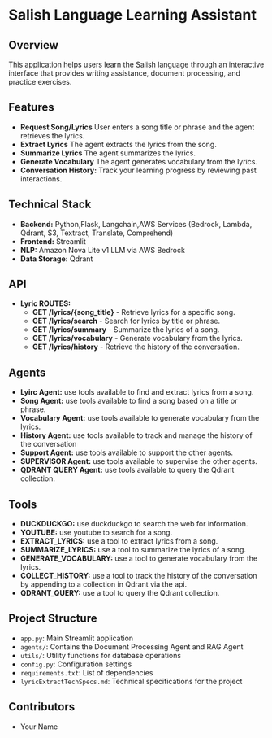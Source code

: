 # Salish Language Learning Assistant

## Overview

This application helps users learn the Salish language through an interactive interface that provides writing assistance, document processing, and practice exercises.

## Features

- **Request Song/Lyrics** User enters a song title or phrase and the agent retrieves the lyrics.
- **Extract Lyrics** The agent extracts the lyrics from the song.
- **Summarize Lyrics** The agent summarizes the lyrics.
- **Generate Vocabulary** The agent generates vocabulary from the lyrics.
- **Conversation History:** Track your learning progress by reviewing past interactions.


## Technical Stack

- **Backend:** Python,Flask, Langchain,AWS Services (Bedrock, Lambda, Qdrant, S3, Textract, Translate, Comprehend)
- **Frontend:** Streamlit
- **NLP:** Amazon Nova Lite v1 LLM via AWS Bedrock
- **Data Storage:** Qdrant

## API
- **Lyric ROUTES:** 
    - **GET /lyrics/{song_title}** - Retrieve lyrics for a specific song.
    - **GET /lyrics/search** - Search for lyrics by title or phrase.
    - **GET /lyrics/summary** - Summarize the lyrics of a song.
    - **GET /lyrics/vocabulary** - Generate vocabulary from the lyrics.
    - **GET /lyrics/history** - Retrieve the history of the conversation.

## Agents
- **Lyirc Agent:** use tools available to find and extract lyrics from a song.
- **Song Agent:** use tools available to find a song based on a title or phrase.
- **Vocabulary Agent:** use tools available to generate vocabulary from the lyrics.
- **History Agent:** use tools available to track and manage the history of the conversation
- **Support Agent:** use tools available to support the other agents.
- **SUPERVISOR Agent:** use tools available to supervise the other agents.
- **QDRANT QUERY Agent:** use tools available to query the Qdrant collection.

## Tools

- **DUCKDUCKGO:** use duckduckgo to search the web for information.
- **YOUTUBE:** use youtube to search for a song.
- **EXTRACT_LYRICS:** use a tool to extract lyrics from a song.
- **SUMMARIZE_LYRICS:** use a tool to summarize the lyrics of a song.
- **GENERATE_VOCABULARY:** use a tool to generate vocabulary from the lyrics.
- **COLLECT_HISTORY:** use a tool to track the history of the conversation by appending to a collection in Qdrant via the api.
- **QDRANT_QUERY:** use a tool to query the Qdrant collection.

## Project Structure

- `app.py`: Main Streamlit application
- `agents/`: Contains the Document Processing Agent and RAG Agent
- `utils/`: Utility functions for database operations
- `config.py`: Configuration settings
- `requirements.txt`: List of dependencies
- `lyricExtractTechSpecs.md`: Technical specifications for the project

## Contributors

- Your Name 
